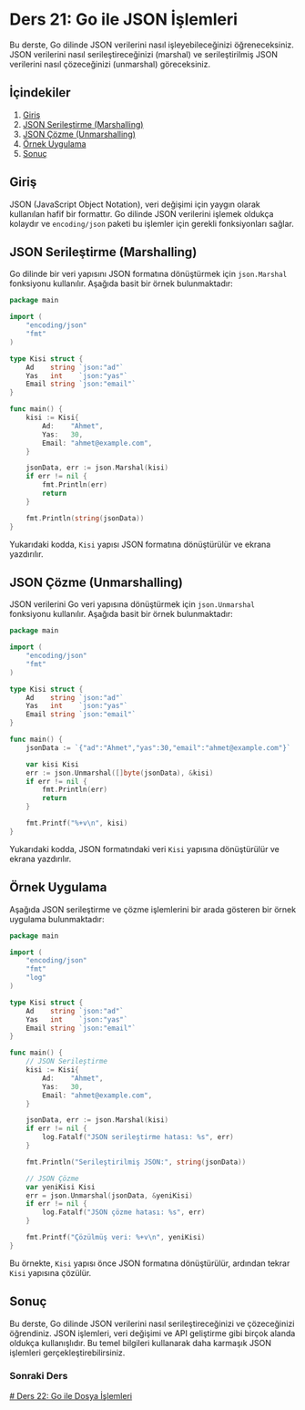 # Ders 21: Go ile JSON İşlemleri

Bu derste, Go dilinde JSON verilerini nasıl işleyebileceğinizi öğreneceksiniz. JSON verilerini nasıl serileştireceğinizi (marshal) ve serileştirilmiş JSON verilerini nasıl çözeceğinizi (unmarshal) göreceksiniz.

## İçindekiler

1. [Giriş](#giriş)
2. [JSON Serileştirme (Marshalling)](#json-serileştirme-marshalling)
3. [JSON Çözme (Unmarshalling)](#json-çözme-unmarshalling)
4. [Örnek Uygulama](#örnek-uygulama)
5. [Sonuç](#sonuç)

## Giriş

JSON (JavaScript Object Notation), veri değişimi için yaygın olarak kullanılan hafif bir formattır. Go dilinde JSON verilerini işlemek oldukça kolaydır ve `encoding/json` paketi bu işlemler için gerekli fonksiyonları sağlar.

## JSON Serileştirme (Marshalling)

Go dilinde bir veri yapısını JSON formatına dönüştürmek için `json.Marshal` fonksiyonu kullanılır. Aşağıda basit bir örnek bulunmaktadır:

```go
package main

import (
    "encoding/json"
    "fmt"
)

type Kisi struct {
    Ad    string `json:"ad"`
    Yas   int    `json:"yas"`
    Email string `json:"email"`
}

func main() {
    kisi := Kisi{
        Ad:    "Ahmet",
        Yas:   30,
        Email: "ahmet@example.com",
    }

    jsonData, err := json.Marshal(kisi)
    if err != nil {
        fmt.Println(err)
        return
    }

    fmt.Println(string(jsonData))
}
```

Yukarıdaki kodda, `Kisi` yapısı JSON formatına dönüştürülür ve ekrana yazdırılır.

## JSON Çözme (Unmarshalling)

JSON verilerini Go veri yapısına dönüştürmek için `json.Unmarshal` fonksiyonu kullanılır. Aşağıda basit bir örnek bulunmaktadır:

```go
package main

import (
    "encoding/json"
    "fmt"
)

type Kisi struct {
    Ad    string `json:"ad"`
    Yas   int    `json:"yas"`
    Email string `json:"email"`
}

func main() {
    jsonData := `{"ad":"Ahmet","yas":30,"email":"ahmet@example.com"}`

    var kisi Kisi
    err := json.Unmarshal([]byte(jsonData), &kisi)
    if err != nil {
        fmt.Println(err)
        return
    }

    fmt.Printf("%+v\n", kisi)
}
```

Yukarıdaki kodda, JSON formatındaki veri `Kisi` yapısına dönüştürülür ve ekrana yazdırılır.

## Örnek Uygulama

Aşağıda JSON serileştirme ve çözme işlemlerini bir arada gösteren bir örnek uygulama bulunmaktadır:

```go
package main

import (
    "encoding/json"
    "fmt"
    "log"
)

type Kisi struct {
    Ad    string `json:"ad"`
    Yas   int    `json:"yas"`
    Email string `json:"email"`
}

func main() {
    // JSON Serileştirme
    kisi := Kisi{
        Ad:    "Ahmet",
        Yas:   30,
        Email: "ahmet@example.com",
    }

    jsonData, err := json.Marshal(kisi)
    if err != nil {
        log.Fatalf("JSON serileştirme hatası: %s", err)
    }

    fmt.Println("Serileştirilmiş JSON:", string(jsonData))

    // JSON Çözme
    var yeniKisi Kisi
    err = json.Unmarshal(jsonData, &yeniKisi)
    if err != nil {
        log.Fatalf("JSON çözme hatası: %s", err)
    }

    fmt.Printf("Çözülmüş veri: %+v\n", yeniKisi)
}
```

Bu örnekte, `Kisi` yapısı önce JSON formatına dönüştürülür, ardından tekrar `Kisi` yapısına çözülür.

## Sonuç

Bu derste, Go dilinde JSON verilerini nasıl serileştireceğinizi ve çözeceğinizi öğrendiniz. JSON işlemleri, veri değişimi ve API geliştirme gibi birçok alanda oldukça kullanışlıdır. Bu temel bilgileri kullanarak daha karmaşık JSON işlemleri gerçekleştirebilirsiniz.

### Sonraki Ders

[# Ders 22: Go ile Dosya İşlemleri](../ders22/README.md)